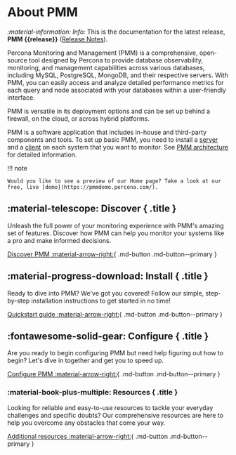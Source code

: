 # About PMM


<i info>:material-information: Info:</i> This is the documentation for the latest release, **PMM {{release}}** ([Release Notes](release-notes/{{release}}.md)).


Percona Monitoring and Management (PMM) is a comprehensive, open-source tool designed by Percona to provide database observability, monitoring, and management capabilities across various databases, including MySQL, PostgreSQL, MongoDB, and their respective servers. With PMM, you can easily access and analyze detailed performance metrics for each query and node associated with your databases within a user-friendly interface. 

PMM is versatile in its deployment options and can be set up behind a firewall, on the cloud, or across hybrid platforms.

PMM is a software application that includes in-house and third-party components and tools. To set up basic PMM, you need to install a [server](reference/index.md#pmm-server) and a [client](reference/index.md#client) on each system that you want to monitor. See [PMM architecture](reference/index.md) for detailed information.

!!! note

    Would you like to see a preview of our Home page? Take a look at our free, live [demo](https://pmmdemo.percona.com/).

<div data-grid markdown><div data-banner markdown>

## :material-telescope: Discover { .title }

Unleash the full power of your monitoring experience with PMM's amazing set of features. Discover how PMM can help you monitor your systems like a pro and make informed decisions.

[Discover PMM :material-arrow-right:](discover-pmm/features.md){ .md-button .md-button--primary }


</div><div data-banner markdown>

## :material-progress-download: Install { .title }

Ready to dive into PMM? We've got you covered! Follow our simple, step-by-step installation instructions to get started in no time!

[Quickstart guide :material-arrow-right:](quickstart.md){ .md-button .md-button--primary }

</div><div data-banner markdown>

## :fontawesome-solid-gear: Configure { .title }

Are you ready to begin configuring PMM  but need help figuring out how to begin? Let's dive in together and get you to speed up.

[Configure PMM :material-arrow-right:](configure-pmm/configure.md){ .md-button .md-button--primary }

</div><div data-banner markdown>

### :material-book-plus-multiple: Resources { .title }

Looking for reliable and easy-to-use resources to tackle your everyday challenges and specific doubts? Our comprehensive resources are here to help you overcome any obstacles that come your way.

[Additional resources :material-arrow-right:](https://www.percona.com/resources){ .md-button .md-button--primary }

</div>
</div>



